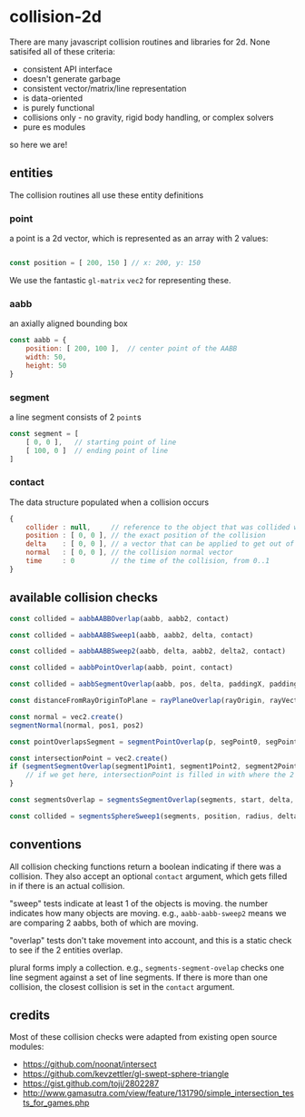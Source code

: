 # collision-2d

There are many javascript collision routines and libraries for 2d. None satisifed all of these criteria:

* consistent API interface
* doesn't generate garbage
* consistent vector/matrix/line representation
* is data-oriented
* is purely functional
* collisions only - no gravity, rigid body handling, or complex solvers
* pure es modules

so here we are!

## entities

The collision routines all use these entity definitions


### point

a point is a 2d vector, which is represented as an array with 2 values:
```javascript

const position = [ 200, 150 ] // x: 200, y: 150

```

We use the fantastic `gl-matrix` `vec2` for representing these.


### aabb

an axially aligned bounding box
```javascript
const aabb = {
    position: [ 200, 100 ],  // center point of the AABB
    width: 50,
    height: 50
}
```

###  segment

a line segment consists of 2 `point`s
```javascript
const segment = [
    [ 0, 0 ],   // starting point of line
    [ 100, 0 ]  // ending point of line
]
```


### contact

The data structure populated when a collision occurs

```javascript
{
    collider : null,     // reference to the object that was collided with
    position : [ 0, 0 ], // the exact position of the collision
    delta    : [ 0, 0 ], // a vector that can be applied to get out of the colliding state
    normal   : [ 0, 0 ], // the collision normal vector
    time     : 0         // the time of the collision, from 0..1
}
```


## available collision checks

```javascript
const collided = aabbAABBOverlap(aabb, aabb2, contact)
```


```javascript
const collided = aabbAABBSweep1(aabb, aabb2, delta, contact)
```


```javascript
const collided = aabbAABBSweep2(aabb, delta, aabb2, delta2, contact)
```


```javascript
const collided = aabbPointOverlap(aabb, point, contact)
```


```javascript
const collided = aabbSegmentOverlap(aabb, pos, delta, paddingX, paddingY, contact)
```


```javascript
const distanceFromRayOriginToPlane = rayPlaneOverlap(rayOrigin, rayVector, planeOrigin, planeNormal)
```


```javascript
const normal = vec2.create()
segmentNormal(normal, pos1, pos2)
```


```javascript
const pointOverlapsSegment = segmentPointOverlap(p, segPoint0, segPoint1) // true or false
```


```javascript
const intersectionPoint = vec2.create()
if (segmentSegmentOverlap(segment1Point1, segment1Point2, segment2Point1, segment2Point2, intersectionPoint)) {
    // if we get here, intersectionPoint is filled in with where the 2 segments overlap
}
```


```javascript
const segmentsOverlap = segmentsSegmentOverlap(segments, start, delta, contact)
```


```javascript
const collided = segmentsSphereSweep1(segments, position, radius, delta, contact)
```


## conventions

All collision checking functions return a boolean indicating if there was a collision. They also accept an optional `contact` argument, which gets filled in if there is an actual collision.


"sweep" tests indicate at least 1 of the objects is moving. the number indicates how many objects are moving. e.g., `aabb-aabb-sweep2` means we are comparing 2 aabbs, both of which are moving.

"overlap" tests don't take movement into account, and this is a static check to see if the 2 entities overlap.

plural forms imply a collection. e.g., `segments-segment-ovelap` checks one line segment against a set of line segments. If there is more than one collision, the closest collision is set in the `contact` argument.


## credits

Most of these collision checks were adapted from existing open source modules:

* https://github.com/noonat/intersect
* https://github.com/kevzettler/gl-swept-sphere-triangle
* https://gist.github.com/toji/2802287
* http://www.gamasutra.com/view/feature/131790/simple_intersection_tests_for_games.php
